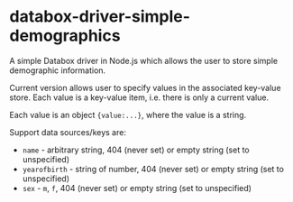 # databox-driver-simple-demographics

A simple Databox driver in Node.js which allows the user to store simple demographic information.

Current version allows user to specify values in the associated key-value store. Each value is a key-value item, i.e. there is only a current value.

Each value is an object `{value:...}`, where the value is a string.

Support data sources/keys are:
- `name` - arbitrary string, 404 (never set) or empty string (set to unspecified)
- `yearofbirth` - string of number, 404 (never set) or empty string (set to unspecified)
- `sex`  - `m`, `f`, 404 (never set) or empty string (set to unspecified)

